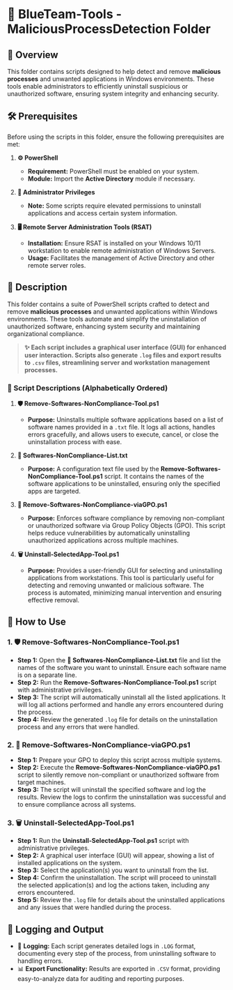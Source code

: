 # 🔵 BlueTeam-Tools - MaliciousProcessDetection Folder

## 📝 Overview

This folder contains scripts designed to help detect and remove **malicious processes** and unwanted applications in Windows environments. These tools enable administrators to efficiently uninstall suspicious or unauthorized software, ensuring system integrity and enhancing security.

## 🛠️ Prerequisites

Before using the scripts in this folder, ensure the following prerequisites are met:

1. **⚙️ PowerShell**
   - **Requirement:** PowerShell must be enabled on your system.
   - **Module:** Import the **Active Directory** module if necessary.

2. **🔑 Administrator Privileges**
   - **Note:** Some scripts require elevated permissions to uninstall applications and access certain system information.

3. **🖥️ Remote Server Administration Tools (RSAT)**
   - **Installation:** Ensure RSAT is installed on your Windows 10/11 workstation to enable remote administration of Windows Servers.
   - **Usage:** Facilitates the management of Active Directory and other remote server roles.

## 📄 Description

This folder contains a suite of PowerShell scripts crafted to detect and remove **malicious processes** and unwanted applications within Windows environments. These tools automate and simplify the uninstallation of unauthorized software, enhancing system security and maintaining organizational compliance.

> **✨ Each script includes a graphical user interface (GUI) for enhanced user interaction. Scripts also generate `.log` files and export results to `.csv` files, streamlining server and workstation management processes.**

### 📜 Script Descriptions (Alphabetically Ordered)

1. **🛡️ Remove-Softwares-NonCompliance-Tool.ps1**  
   - **Purpose:** Uninstalls multiple software applications based on a list of software names provided in a `.txt` file. It logs all actions, handles errors gracefully, and allows users to execute, cancel, or close the uninstallation process with ease.

2. **📝 Softwares-NonCompliance-List.txt**  
   - **Purpose:** A configuration text file used by the **Remove-Softwares-NonCompliance-Tool.ps1** script. It contains the names of the software applications to be uninstalled, ensuring only the specified apps are targeted.

3. **🚫 Remove-Softwares-NonCompliance-viaGPO.ps1**  
   - **Purpose:** Enforces software compliance by removing non-compliant or unauthorized software via Group Policy Objects (GPO). This script helps reduce vulnerabilities by automatically uninstalling unauthorized applications across multiple machines.

4. **🗑️ Uninstall-SelectedApp-Tool.ps1**  
   - **Purpose:** Provides a user-friendly GUI for selecting and uninstalling applications from workstations. This tool is particularly useful for detecting and removing unwanted or malicious software. The process is automated, minimizing manual intervention and ensuring effective removal.

## 🚀 How to Use

### 1. **🛡️ Remove-Softwares-NonCompliance-Tool.ps1**
   - **Step 1:** Open the **📝 Softwares-NonCompliance-List.txt** file and list the names of the software you want to uninstall. Ensure each software name is on a separate line.
   - **Step 2:** Run the **Remove-Softwares-NonCompliance-Tool.ps1** script with administrative privileges.
   - **Step 3:** The script will automatically uninstall all the listed applications. It will log all actions performed and handle any errors encountered during the process.
   - **Step 4:** Review the generated `.log` file for details on the uninstallation process and any errors that were handled.

### 2. **🚫 Remove-Softwares-NonCompliance-viaGPO.ps1**
   - **Step 1:** Prepare your GPO to deploy this script across multiple systems.
   - **Step 2:** Execute the **Remove-Softwares-NonCompliance-viaGPO.ps1** script to silently remove non-compliant or unauthorized software from target machines.
   - **Step 3:** The script will uninstall the specified software and log the results. Review the logs to confirm the uninstallation was successful and to ensure compliance across all systems.

### 3. **🗑️ Uninstall-SelectedApp-Tool.ps1**
   - **Step 1:** Run the **Uninstall-SelectedApp-Tool.ps1** script with administrative privileges.
   - **Step 2:** A graphical user interface (GUI) will appear, showing a list of installed applications on the system.
   - **Step 3:** Select the application(s) you want to uninstall from the list.
   - **Step 4:** Confirm the uninstallation. The script will proceed to uninstall the selected application(s) and log the actions taken, including any errors encountered.
   - **Step 5:** Review the `.log` file for details about the uninstalled applications and any issues that were handled during the process.

## 📝 Logging and Output

- 📄 **Logging:** Each script generates detailed logs in `.LOG` format, documenting every step of the process, from uninstalling software to handling errors.
- 📊 **Export Functionality:** Results are exported in `.CSV` format, providing easy-to-analyze data for auditing and reporting purposes.
